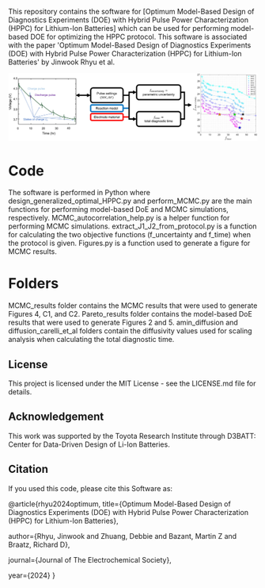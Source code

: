This repository contains the software for [Optimum Model-Based Design of Diagnostics Experiments (DOE) with Hybrid Pulse Power Characterization (HPPC) for Lithium-Ion Batteries] which can be used for performing model-based DOE for optimizing the HPPC protocol. This software is associated with the paper 'Optimum Model-Based Design of Diagnostics Experiments (DOE) with Hybrid Pulse Power Characterization (HPPC) for Lithium-Ion Batteries' by Jinwook Rhyu et al.

![alt text](https://github.com/JinwookRhyu/Model-based-DOE-with-HPPC-for-LiB/blob/main/graphical_abstract.jpg?raw=true)

# Code

The software is performed in Python where design_generalized_optimal_HPPC.py and perform_MCMC.py are the main functions for performing model-based DoE and MCMC simulations, respectively.
MCMC_autocorrelation_help.py is a helper function for performing MCMC simulations.
extract_J1_J2_from_protocol.py is a function for calculating the two objective functions (f_uncertainty and f_time) when the protocol is given.
Figures.py is a function used to generate a figure for MCMC results.

# Folders

MCMC_results folder contains the MCMC results that were used to generate Figures 4, C1, and C2.
Pareto_results folder contains the model-based DoE results that were used to generate Figures 2 and 5.
amin_diffusion and diffusion_carelli_et_al folders contain the diffusivity values used for scaling analysis when calculating the total diagnostic time.

## License

This project is licensed under the MIT License - see the LICENSE.md file for details.

## Acknowledgement

This work was supported by the Toyota Research Institute through D3BATT: Center for Data-Driven Design of Li-Ion Batteries.

## Citation

If you used this code, please cite this Software as:

@article{rhyu2024optimum,
  title={Optimum Model-Based Design of Diagnostics Experiments (DOE) with Hybrid Pulse Power Characterization (HPPC) for Lithium-Ion Batteries},
  
  author={Rhyu, Jinwook and Zhuang, Debbie and Bazant, Martin Z and Braatz, Richard D},
  
  journal={Journal of The Electrochemical Society},
  
  year={2024}
}

